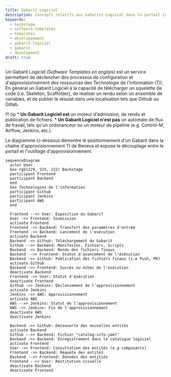 ```yaml
---
title: Gabarit Logiciel
description: Concepts relatifs aux Gabarits Logiciel dans le portail interne de développement Backstage
keywords:
  - backstage
  - software-templates
  - templates
  - developpement
  - gabarit-logiciel
  - gabarit
  - development
draft: true
---
```


Un Gabarit Logiciel _(Software Templates en anglais)_ est un service permettant de déclencher des processus de configuration et d'approvisionnement des ressources des Technologie de l'Information (TI). En général un Gabarit Logiciel à la capacité de télécharger un squelette de code (i.e. Skeleton, Scaffolder), de réaliser un rendu selon un ensemble de variables, et de publier le résulat dans une localisation tels que Github ou Gitlab.

!!! tip
    * **Un Gabarit Logiciel est** un moteur d'admission, de rendu et publication de fichiers.
    * **Un Gabarit Logiciel n'est pas** un automate de flux de travail, tels qu'un ordonanceur ou un moteur de pipeline (e.g. Control-M, Airflow, Jenkins, etc.).

Le diagramme ci-dessous démontre le positionnement d'un Gabarit dans la chaîne d'approvisionnement TI de Beneva et expose le découplage entre le portail et l'outillage d'approvisionnement.

```kroki-mermaid
sequenceDiagram
  actor User
  box rgb(229, 225, 222) Backstage
  participant Frontend
  participant Backend
  end
  box Technologies de l'information
  participant Github
  participant Jenkins
  participant AWS
  end

  Frontend -->> User: Exposition du Gabarit
  User ->> Frontend: Soumission
  activate Frontend
  Frontend ->> Backend: Transfert des paramètres d'entrée
  Frontend ->> Backend: Lancement de l'exécution
  activate Backend
  Backend ->> Github: Téléchargement du Gabarit
  Github -->> Backend: Manifestes, Fichiers, Scripts
  Backend ->> Backend: Rendu des fichiers finaux
  Backend -->> Frontend: Statut d'avancement de l'éxécution
  Backend ->> Github: Publication des fichiers finaux (i.e Push, PR)
  activate Github
  Backend ->> Frontend: Succès ou échec de l'exécution
  deactivate Backend
  Frontend ->> User: Statut d'éxécution
  deactivate Frontend
  Github ->> Jenkins: Déclencement de l'approvisionnement
  activate Jenkins
  Jenkins ->> AWS: Approvisionnement
  activate AWS
  AWS -->> Jenkins: Statut de l'approvisionnement
  AWS ->> Jenkins: Fin de l'approvisionnement
  deactivate AWS
  deactivate Jenkins
  
  Backend ->> Github: Découverte des nouvelles entités
  activate Backend
  Github -->> Backend: Fichier "catalog-info.yaml"
  Backend ->> Backend: Enregistrement dans le catalogue logiciel
  activate Frontend
  User ->> Frontend: Consultation des entités (e.g composants)
  Frontend ->> Backend: Requête des entités
  Backend -->> Frontend: Données des entitiés
  Frontend -->> User: Restitution visuelle
  deactivate Backend
  deactivate Frontend
```
